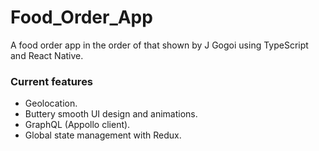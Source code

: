 # Food_Order_App
A food order app in the order of that shown by J Gogoi using TypeScript and React Native.

### Current features
- Geolocation.
- Buttery smooth UI design and animations.
- GraphQL (Appollo client).
- Global state management with Redux.
